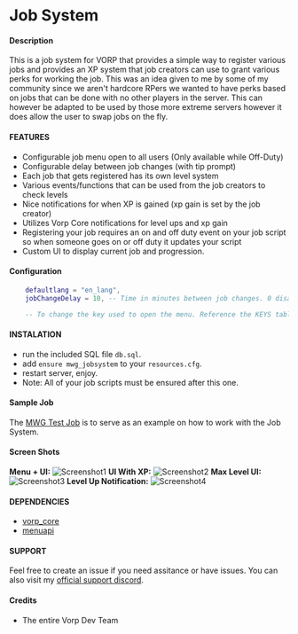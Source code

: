 # Job System

#### Description
This is a job system for VORP that provides a simple way to register various jobs and provides an XP system that job creators can use to grant various perks for working the job. This was an idea given to me by some of my community since we aren't hardcore RPers we wanted to have perks based on jobs that can be done with no other players in the server. This can however be adapted to be used by those more extreme servers however it does allow the user to swap jobs on the fly.


#### FEATURES
- Configurable job menu open to all users (Only available while Off-Duty)
- Configurable delay between job changes (with tip prompt)
- Each job that gets registered has its own level system
- Various events/functions that can be used from the job creators to check levels
- Nice notifications for when XP is gained (xp gain is set by the job creator)
- Utilizes Vorp Core notifications for level ups and xp gain
- Registering your job requires an on and off duty event on your job script so when someone goes on or off duty it updates your script
- Custom UI to display current job and progression.

#### Configuration
```lua
    defaultlang = "en_lang",
    jobChangeDelay = 10, -- Time in minutes between job changes. 0 disables this

    -- To change the key used to open the menu. Reference the KEYS table in the config file and change the value on line one of the client.lua file.
```

#### INSTALATION
- run the included SQL file `db.sql`.
- add `ensure mwg_jobsystem` to your `resources.cfg`.
- restart server, enjoy.
- Note: All of your job scripts must be ensured after this one.

#### Sample Job
The [MWG Test Job](https://github.com/DavFount/mwg_testjob) is to serve as an example on how to work with the Job System.

#### Screen Shots
**Menu + UI:**
![Screenshot1](https://github.com/DavFount/mwg_jobsystem/blob/master/Screenshots/UI_Menu.jpg?raw=true)
**UI With XP:**
![Screenshot2](https://github.com/DavFount/mwg_jobsystem/blob/master/Screenshots/UI_With_XP.jpg?raw=true)
**Max Level UI:**
![Screenshot3](https://github.com/DavFount/mwg_jobsystem/blob/master/Screenshots/MaxLevel.jpg?raw=true)
**Level Up Notification:**
![Screenshot4](https://github.com/DavFount/mwg_jobsystem/blob/master/Screenshots/LevelUp.jpg?raw=true)
#### DEPENDENCIES
- [vorp_core](https://github.com/VORPCORE/vorp-core-lua)
- [menuapi](https://github.com/outsider31000/menuapi)


#### SUPPORT
Feel free to create an issue if you need assitance or have issues. You can also visit my [official support discord](https://discord.gg/BSmJQbtBQ8).

#### Credits
- The entire Vorp Dev Team